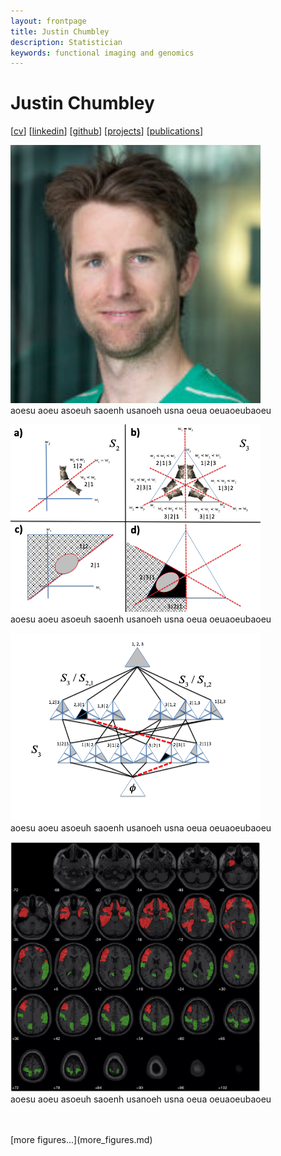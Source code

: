 ```yaml
---
layout: frontpage
title: Justin Chumbley
description: Statistician
keywords: functional imaging and genomics
---
```


# Justin Chumbley

[[cv](http://chumbleycode.github.io/chumbleycode.github.io/docs/cv.pdf)] 
[[linkedin](https://www.linkedin.com/in/chumbleycode)] 
[[github](https://github.com/chumbleycode/)] 
[[projects](projects.md)]
[[publications](https://scholar.google.com/citations?hl=en&user=YbbXlwIAAAAJ)]

[<img src="docs/JRCsquare.jpg" alt="drawing" width="400">](http://chumbleycode.github.io/chumbleycode.github.io/docs/cv.pdf)  <br/>
aoesu aoeu asoeuh saoenh usanoeh usna oeua oeuaoeubaoeu   <br/>

[<img src="docs/finest_order1.png" alt="drawing" width="400">](docs/fcr_apa.pdf)  <br/>
aoesu aoeu asoeuh saoenh usanoeh usna oeua oeuaoeubaoeu  <br/>

[<img src="docs/finest_order2.png" alt="drawing" width="400">](docs/fcr_apa.pdf)  <br/>
aoesu aoeu asoeuh saoenh usanoeh usna oeua oeuaoeubaoeu  <br/>

[<img src="docs/multinomial_spm.jpg" alt="drawing" width="400">](https://www.sciencedirect.com/science/article/pii/S1053811910008281)<br/> 
aoesu aoeu asoeuh saoenh usanoeh usna oeua oeuaoeubaoeu   <br/>

<br/> 
<br/> 
[more figures...](more_figures.md)
